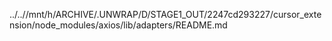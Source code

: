 ../..//mnt/h/ARCHIVE/.UNWRAP/D/STAGE1_OUT/2247cd293227/cursor_extension/node_modules/axios/lib/adapters/README.md